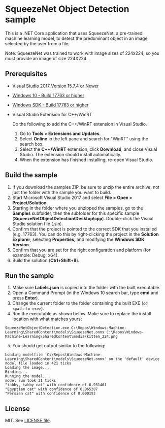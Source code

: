 # SqueezeNet Object Detection sample

This is a .NET Core application that uses SqueezeNet, a pre-trained machine learning model, to detect the predominant object in an image selected by the user from a file.

Note: SqueezeNet was trained to work with image sizes of 224x224, so you must provide an image of size 224X224.

## Prerequisites

- [Visual Studio 2017 Version 15.7.4 or Newer](https://developer.microsoft.com/en-us/windows/downloads)
- [Windows 10 - Build 17763 or higher](https://www.microsoft.com/en-us/software-download/windowsinsiderpreviewiso)
- [Windows SDK - Build 17763 or higher](https://www.microsoft.com/en-us/software-download/windowsinsiderpreviewSDK)
- Visual Studio Extension for C++/WinRT

  Do the following to add the C++/WinRT extension in Visual Studio.
  1. Go to **Tools > Extensions and Updates**. 
  2. Select **Online** in the left pane and search for "WinRT" using the search box.
  3. Select the **C++/WinRT** extension, click **Download**, and close Visual Studio. The extension should install automatically.
  4. When the extension has finished installing, re-open Visual Studio.

## Build the sample

1. If you download the samples ZIP, be sure to unzip the entire archive, not just the folder with the sample you want to build.
2. Start Microsoft Visual Studio 2017 and select **File > Open > Project/Solution**.
3. Starting in the folder where you unzipped the samples, go to the **Samples** subfolder, then the subfolder for this specific sample (**SqueezeNetObjectDetection\Desktop\cpp**). Double-click the Visual Studio solution file (.sln).
4. Confirm that the project is pointed to the correct SDK that you installed (e.g. 17763). You can do this by right-clicking the project in the **Solution Explorer**, selecting **Properties**, and modifying the **Windows SDK Version**.
5. Confirm that you are set for the right configuration and platform (for example: Debug, x64).
6. Build the solution (**Ctrl+Shift+B**).

## Run the sample

1. Make sure **Labels.json** is copied into the folder with the built executable.
2. Open a Command Prompt (in the Windows 10 search bar, type **cmd** and press **Enter**).
3. Change the current folder to the folder containing the built EXE (`cd <path-to-exe>`).
4. Run the executable as shown below. Make sure to replace the install location with what matches yours:
  ```
  SqueezeNetObjectDetection.exe C:\Repos\Windows-Machine-Learning\SharedContent\models\SqueezeNet.onnx C:\Repos\Windows-Machine-Learning\SharedContent\media\kitten_224.png
  ```
5. You should get output similar to the following:
  ```
  Loading modelfile 'C:\Repos\Windows-Machine-Learning\SharedContent\models\SqueezeNet.onnx' on the 'default' device
  model file loaded in 421 ticks
  Loading the image...
  Binding...
  Running the model...
  model run took 31 ticks
  "tabby, tabby cat" with confidence of 0.931461
  "Egyptian cat" with confidence of 0.065307
  "Persian cat" with confidence of 0.000193
  ```

## License

MIT. See [LICENSE file](https://github.com/Microsoft/Windows-Machine-Learning/blob/master/LICENSE).
